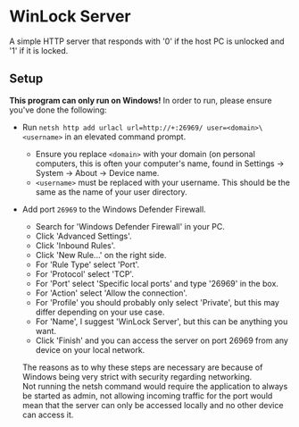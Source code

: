 # WinLock Server
A simple HTTP server that responds with '0' if the host PC is unlocked and '1' if it is locked.

## Setup
**This program can only run on Windows!**
In order to run, please ensure you've done the following:
- Run `netsh http add urlacl url=http://+:26969/ user=<domain>\<username>` in an elevated command prompt.
  - Ensure you replace `<domain>` with your domain (on personal computers, this is often your computer's name, found in Settings -> System -> About -> Device name.
  - `<username>` must be replaced with your username. This should be the same as the name of your user directory.
- Add port `26969` to the Windows Defender Firewall.
  - Search for 'Windows Defender Firewall' in your PC.
  - Click 'Advanced Settings'.
  - Click 'Inbound Rules'.
  - Click 'New Rule...' on the right side.
  - For 'Rule Type' select 'Port'.
  - For 'Protocol' select 'TCP'.
  - For 'Port' select 'Specific local ports' and type '26969' in the box.
  - For 'Action' select 'Allow the connection'.
  - For 'Profile' you should probably only select 'Private', but this may differ depending on your use case.
  - For 'Name', I suggest 'WinLock Server', but this can be anything you want.
  - Click 'Finish' and you can access the server on port 26969 from any device on your local network.

  The reasons as to why these steps are necessary are because of Windows being very strict with security regarding networking.  
  Not running the netsh command would require the application to always be started as admin,
  not allowing incoming traffic for the port would mean that the server can only be accessed locally and no other device can access it.

